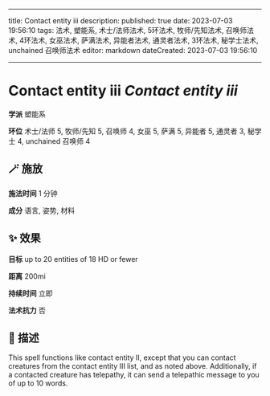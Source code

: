 
---
title: Contact entity iii
description: 
published: true
date: 2023-07-03 19:56:10
tags: 法术, 塑能系, 术士/法师法术, 5环法术, 牧师/先知法术, 召唤师法术, 4环法术, 女巫法术, 萨满法术, 异能者法术, 通灵者法术, 3环法术, 秘学士法术, unchained 召唤师法术
editor: markdown
dateCreated: 2023-07-03 19:56:10

---

# **Contact entity iii** *Contact entity iii*

**学派** 塑能系 

**环位** 术士/法师 5, 牧师/先知 5, 召唤师 4, 女巫 5, 萨满 5, 异能者 5, 通灵者 3, 秘学士 4, unchained 召唤师 4

## 🪄 施放

**施法时间** 1 分钟

**成分** 语言, 姿势, 材料

## ✨ 效果 

**目标** up to 20 entities of 18 HD or fewer 

**距离** 200mi  

**持续时间** 立即 

**法术抗力** 否

## 📖 描述

This spell functions like contact entity II, except that you can contact creatures from the contact entity III list, and as noted above. Additionally, if a contacted creature has telepathy, it can send a telepathic message to you of up to 10 words.
    